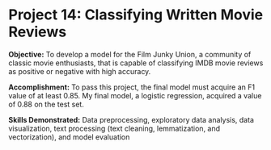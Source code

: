 # Project 14: Classifying Written Movie Reviews
 
**Objective:** To develop a model for the Film Junky Union, a community of classic movie enthusiasts, that is capable of classifying IMDB movie reviews as positive or negative with high accuracy.

**Accomplishment:** To pass this project, the final model must acquire an F1 value of at least 0.85. My final model, a logistic regression, acquired a value of 0.88 on the test set.

**Skills Demonstrated:** Data preprocessing, exploratory data analysis, data visualization, text processing (text cleaning, lemmatization, and vectorization), and model evaluation

